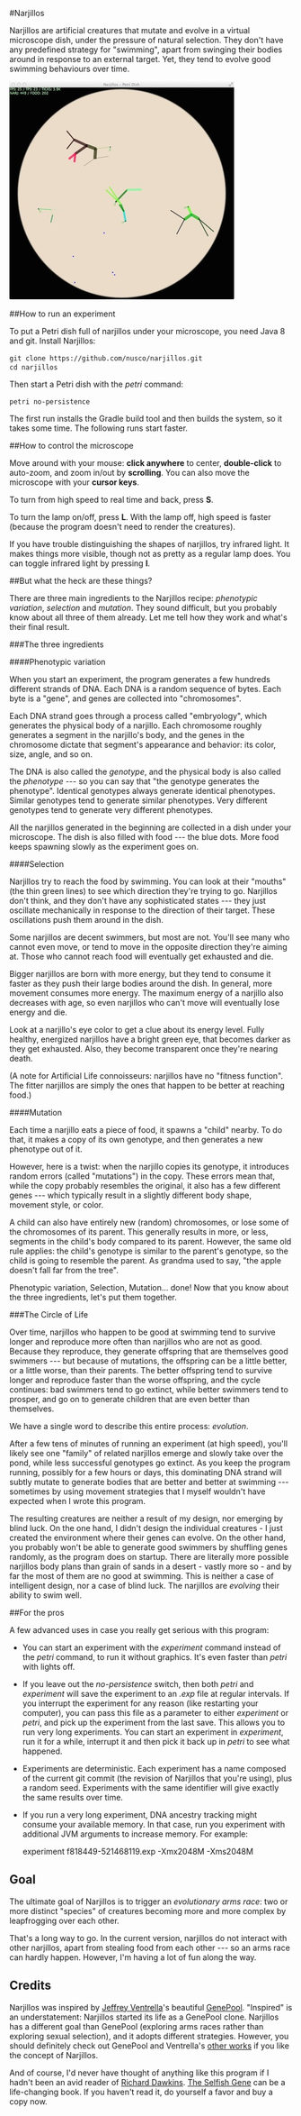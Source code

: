 #Narjillos

Narjillos are artificial creatures that mutate and evolve in a virtual microscope dish, under the pressure of natural selection. They don't have any predefined strategy for "swimming", apart from swinging their bodies around in response to an external target. Yet, they tend to evolve good swimming behaviours over time.

![Take a peek](/doc/narjillos.jpg)

##How to run an experiment

To put a Petri dish full of narjillos under your microscope, you need Java 8 and git. Install Narjillos:

    git clone https://github.com/nusco/narjillos.git
    cd narjillos

Then start a Petri dish with the _petri_ command:

    petri no-persistence

The first run installs the Gradle build tool and then builds the system, so it takes some time. The following runs start faster.

##How to control the microscope

Move around with your mouse: **click anywhere** to center, **double-click** to auto-zoom, and zoom in/out by **scrolling**. You can also move the microscope with your **cursor keys**.

To turn from high speed to real time and back, press **S**.

To turn the lamp on/off, press **L**. With the lamp off, high speed is faster (because the program doesn't need to render the creatures).

If you have trouble distinguishing the shapes of narjillos, try infrared light. It makes things more visible, though not as pretty as a regular lamp does. You can toggle infrared light by pressing **I**.

##But what the heck are these things?

There are three main ingredients to the Narjillos recipe: _phenotypic variation_, _selection_ and _mutation_. They sound difficult, but you probably know about all three of them already. Let me tell how they work and what's their final result.

###The three ingredients

####Phenotypic variation

When you start an experiment, the program generates a few hundreds different strands of DNA. Each DNA is a random sequence of bytes. Each byte is a "gene", and genes are collected into "chromosomes".

Each DNA strand goes through a process called "embryology", which generates the physical body of a narjillo. Each chromosome roughly generates a segment in the narjillo's body, and the genes in the chromosome dictate that segment's appearance and behavior: its color, size, angle, and so on.

The DNA is also called the _genotype_, and the physical body is also called the _phenotype_ --- so you can say that "the genotype generates the phenotype". Identical genotypes always generate identical phenotypes. Similar genotypes tend to generate similar phenotypes. Very different genotypes tend to generate very different phenotypes.

All the narjillos generated in the beginning are collected in a dish under your microscope. The dish is also filled with food --- the blue dots. More food keeps spawning slowly as the experiment goes on.

####Selection

Narjillos try to reach the food by swimming. You can look at their "mouths" (the thin green lines) to see which direction they're trying to go. Narjillos don't think, and they don't have any sophisticated states --- they just oscillate mechanically in response to the direction of their target. These oscillations push them around in the dish.

Some narjillos are decent swimmers, but most are not. You'll see many who cannot even move, or tend to move in the opposite direction they're aiming at. Those who cannot reach food will eventually get exhausted and die.

Bigger narjillos are born with more energy, but they tend to consume it faster as they push their large bodies around the dish. In general, more movement consumes more energy. The maximum energy of a narjillo also decreases with age, so even narjillos who can't move will eventually lose energy and die.

Look at a narjillo's eye color to get a clue about its energy level. Fully healthy, energized narjillos have a bright green eye, that becomes darker as they get exhausted. Also, they become transparent once they're nearing death.

(A note for Artificial Life connoisseurs: narjillos have no "fitness function". The fitter narjillos are simply the ones that happen to be better at reaching food.)

####Mutation

Each time a narjillo eats a piece of food, it spawns a "child" nearby. To do that, it makes a copy of its own genotype, and then generates a new phenotype out of it.

However, here is a twist: when the narjillo copies its genotype, it introduces random errors (called "mutations") in the copy. These errors mean that, while the copy probably resembles the original, it also has a few different genes --- which typically result in a slightly different body shape, movement style, or color.

A child can also have entirely new (random) chromosomes, or lose some of the chromosomes of its parent. This generally results in more, or less, segments in the child's body compared to its parent. However, the same old rule applies: the child's genotype is similar to the parent's genotype, so the child is going to resemble the parent. As grandma used to say, "the apple doesn't fall far from the tree".

Phenotypic variation, Selection, Mutation... done! Now that you know about the three ingredients, let's put them together.

###The Circle of Life

Over time, narjillos who happen to be good at swimming tend to survive longer and reproduce more often than narjillos who are not as good. Because they reproduce, they generate offspring that are themselves good swimmers --- but because of mutations, the offspring can be a little better, or a little worse, than their parents. The better offspring tend to survive longer and reproduce faster than the worse offspring, and the cycle continues: bad swimmers tend to go extinct, while better swimmers tend to prosper, and go on to generate children that are even better than themselves.

We have a single word to describe this entire process: _evolution_.

After a few tens of minutes of running an experiment (at high speed), you'll likely see one "family" of related narjillos emerge and slowly take over the pond, while less successful genotypes go extinct. As you keep the program running, possibly for a few hours or days, this dominating DNA strand will subtly mutate to generate bodies that are better and better at swimming --- sometimes by using movement strategies that I myself wouldn't have expected when I wrote this program.

The resulting creatures are neither a result of my design, nor emerging by blind luck. On the one hand, I didn't design the individual creatures - I just created the environment where their genes can evolve. On the other hand, you probably won't be able to generate good swimmers by shuffling genes randomly, as the program does on startup. There are literally more possible narjillos body plans than grain of sands in a desert - vastly more so - and by far the most of them are no good at swimming. This is neither a case of intelligent design, nor a case of blind luck. The narjillos are _evolving_ their ability to swim well.


##For the pros

A few advanced uses in case you really get serious with this program:

* You can start an experiment with the _experiment_ command instead of the _petri_ command, to run it without graphics. It's even faster than _petri_ with lights off.

* If you leave out the _no-persistence_ switch, then both _petri_ and _experiment_ will save the experiment to an _.exp_ file at regular intervals. If you interrupt the experiment for any reason (like restarting your computer), you can pass this file as a parameter to either _experiment_ or _petri_, and pick up the experiment from the last save. This allows you to run very long experiments. You can start an experiment in _experiment_, run it for a while, interrupt it and then pick it back up in _petri_ to see what happened.

* Experiments are deterministic. Each experiment has a name composed of the current git commit (the revision of Narjillos that you're using), plus a random seed. Experiments with the same identifier will give exactly the same results over time.

* If you run a very long experiment, DNA ancestry tracking might consume your available memory. In that case, run you experiment with additional JVM arguments to increase memory. For example:


    experiment f818449-521468119.exp -Xmx2048M -Xms2048M

## Goal

The ultimate goal of Narjillos is to trigger an _evolutionary arms race_: two or more distinct "species" of creatures becoming more and more complex by leapfrogging over each other.

That's a long way to go. In the current version, narjillos do not interact with other narjillos, apart from stealing food from each other --- so an arms race can hardly happen. However, I'm having a lot of fun along the way.

## Credits

Narjillos was inspired by [Jeffrey Ventrella](http://en.wikipedia.org/wiki/Jeffrey_Ventrella)'s beautiful [GenePool](http://www.swimbots.com). "Inspired" is an understatement: Narjillos started its life as a GenePool clone. Narjillos has a different goal than GenePool (exploring arms races rather than exploring sexual selection), and it adopts different strategies. However, you should definitely check out GenePool and Ventrella's [other works](http://www.ventrella.com/) if you like the concept of Narjillos.

And of course, I'd never have thought of anything like this program if I hadn't been an avid reader of [Richard Dawkins](http://en.wikipedia.org/wiki/Richard_Dawkins). [The Selfish Gene](http://www.amazon.com/The-Selfish-Gene-Richard-Dawkins/dp/0192860925) can be a life-changing book. If you haven't read it, do yourself a favor and buy a copy now.
